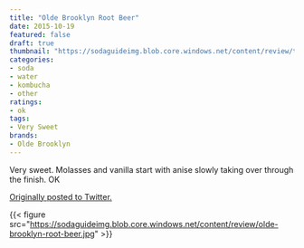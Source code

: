 ```yaml
---
title: "Olde Brooklyn Root Beer"
date: 2015-10-19
featured: false
draft: true
thumbnail: "https://sodaguideimg.blob.core.windows.net/content/review/thumbs/olde-brooklyn-root-beer.jpg"
categories:
- soda
- water
- kombucha
- other
ratings:
- ok
tags:
- Very Sweet
brands:
- Olde Brooklyn
---
```


Very sweet. Molasses and vanilla start with anise slowly taking over through the finish. OK

[Originally posted to Twitter.](https://twitter.com/Cavorter/status/656163589762387968)

{{< figure src="https://sodaguideimg.blob.core.windows.net/content/review/olde-brooklyn-root-beer.jpg" >}}

